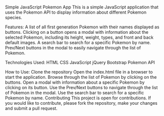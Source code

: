 Simple JavaScript Pokemon App
This is a simple JavaScript application that uses the Pokemon API to display information about different Pokemon species.

Features:
A list of all first generation Pokemon with their names displayed as buttons.
Clicking on a button opens a modal with information about the selected Pokemon, including its height, weight, types, and front and back default images.
A search bar to search for a specific Pokemon by name.
Prev/Next buttons in the modal to easily navigate through the list of Pokemon.

Technologies Used:
HTML
CSS
JavaScript
jQuery
Bootstrap
Pokemon API

How to Use:
Clone the repository
Open the index.html file in a browser to start the application.
Browse through the list of Pokemon by clicking on the buttons.
Open a modal with information about a specific Pokemon by clicking on its button.
Use the Prev/Next buttons to navigate through the list of Pokemon in the modal.
Use the search bar to search for a specific Pokemon by name.
Contributing
This project is open for contributions. If you would like to contribute, please fork the repository, make your changes and submit a pull request.
